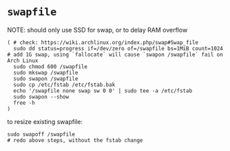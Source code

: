 # `swapfile`


NOTE: should only use SSD for swap, or to delay RAM overflow

```shell script
( # check: https://wiki.archlinux.org/index.php/swap#Swap_file
  sudo dd status=progress if=/dev/zero of=/swapfile bs=1MiB count=1024 # add 1G swap, using `fallocate` will cause `swapon /swapfile` fail on Arch Linux
  sudo chmod 600 /swapfile
  sudo mkswap /swapfile
  sudo swapon /swapfile
  sudo cp /etc/fstab /etc/fstab.bak
  echo '/swapfile none swap sw 0 0' | sudo tee -a /etc/fstab
  sudo swapon --show
  free -h
)
```

to resize existing swapfile:
```shell script
sudo swapoff /swapfile
# redo above steps, without the fstab change
```
